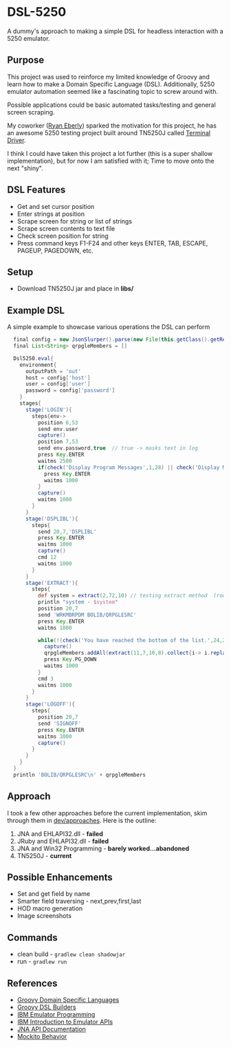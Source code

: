 # DSL-5250

A dummy's approach to making a simple DSL for headless interaction with a 5250 emulator.

## Purpose

This project was used to reinforce my limited knowledge of Groovy and learn how to make a Domain Specific Language (DSL).
Additionally, 5250 emulator automation seemed like a fascinating topic to screw around with.

Possible applications could be basic automated tasks/testing and general screen scraping.

My coworker ([Ryan Eberly](https://github.com/ryaneberly)) sparked the motivation for this project, he has an awesome 5250
testing project built around TN5250J called [Terminal Driver](https://github.com/terminaldriver/terminaldriver).

I think I could have taken this project a lot further (this is a super shallow implementation), but for now I am satisfied with it; Time to move onto the next "shiny".

## DSL Features

* Get and set cursor position
* Enter strings at position
* Scrape screen for string or list of strings
* Scrape screen contents to text file
* Check screen position for string
* Press command keys F1-F24 and other keys ENTER, TAB, ESCAPE, PAGEUP, PAGEDOWN, etc.

## Setup

* Download TN5250J jar and place in **libs/**

## Example DSL

A simple example to showcase various operations the DSL can perform
```groovy
  final config = new JsonSlurper().parse(new File(this.getClass().getResource('/config.json').toURI()))
  final List<String> qrpgleMembers = []

  Dsl5250.eval{
    environment{
      outputPath = 'out'
      host = config['host']
      user = config['user']
      password = config['password']
    }
    stages{
      stage('LOGIN'){
        steps{env->
          position 6,53
          send env.user
          capture()
          position 7,53
          send env.password,true  // true -> masks text in log
          press Key.ENTER
          waitms 2500
          if(check('Display Program Messages',1,28) || check('Display Messages',1,33)){
            press Key.ENTER
            waitms 1000
          }
          capture()
          waitms 1000
        }
      }
      stage('DSPLIBL'){
        steps{
          send 20,7,'DSPLIBL'
          press Key.ENTER
          waitms 1000
          capture()        
          cmd 12
          waitms 1000
        }
      }
      stage('EXTRACT'){
        steps{
          def system = extract(2,72,10) // testing extract method  (row, col, length)
          println "system - $system"
          position 20,7
          send 'WRKMBRPDM BOLIB/QRPGLESRC'
          press Key.ENTER
          waitms 1000

          while(!(check('You have reached the bottom of the list.',24,2))){
            capture()
            qrpgleMembers.addAll(extract(11,7,10,8).collect{i-> i.replaceAll('\\s','')}.findAll{i-> i.length() > 0})
            press Key.PG_DOWN
            waitms 1000
          }
          cmd 3
          waitms 1000
        }
      }
      stage('LOGOFF'){
        steps{
          position 20,7
          send 'SIGNOFF'
          press Key.ENTER
          waitms 1000
          capture()
        }
      }
    }
  }
  println 'BOLIB/QRPGLESRC\n' + qrpgleMembers
```

## Approach

I took a few other approaches before the current implementation, skim through them in [dev/approaches](dev/approaches). Here is the outline:
1. JNA and EHLAPI32.dll - **failed**
2. JRuby and EHLAPI32.dll - **failed**
3. JNA and Win32 Programming - **barely worked...abandoned**
4. TN5250J - **current**

## Possible Enhancements

* Set and get field by name
* Smarter field traversing - next,prev,first,last
* HOD macro generation
* Image screenshots

## Commands

* clean build - ```gradlew clean shadowjar```
* run - ```gradlew run```

## References

* [Groovy Domain Specific Languages](http://docs.groovy-lang.org/docs/latest/html/documentation/core-domain-specific-languages.html)
* [Groovy DSL Builders](https://medium.com/@musketyr/groovy-dsl-builders-1-the-concept-2d5a97fa0a51)
* [IBM Emulator Programming](https://www.ibm.com/support/knowledgecenter/SSEQ5Y_5.9.0/com.ibm.pcomm.doc/books/html/emulator_programming08.htm)
* [IBM Introduction to Emulator APIs](https://www.ibm.com/support/knowledgecenter/SSEQ5Y_6.0.0/com.ibm.pcomm.doc/books/html/emulator_programming06.htm)
* [JNA API Documentation](https://java-native-access.github.io/jna/4.2.1/overview-summary.html)
* [Mockito Behavior](https://www.baeldung.com/mockito-behavior)
